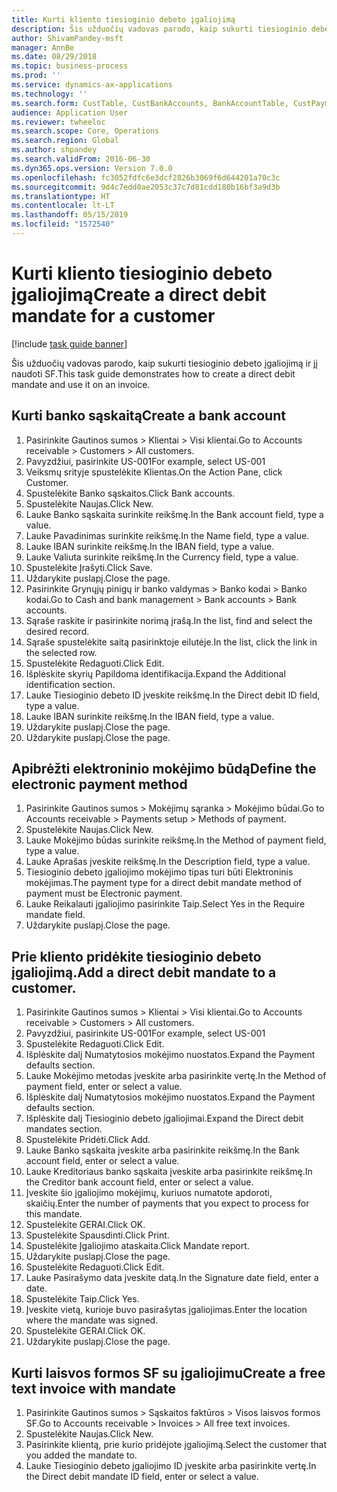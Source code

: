 ```yaml
---
title: Kurti kliento tiesioginio debeto įgaliojimą
description: Šis užduočių vadovas parodo, kaip sukurti tiesioginio debeto įgaliojimą ir jį naudoti SF.
author: ShivamPandey-msft
manager: AnnBe
ms.date: 08/29/2018
ms.topic: business-process
ms.prod: ''
ms.service: dynamics-ax-applications
ms.technology: ''
ms.search.form: CustTable, CustBankAccounts, BankAccountTable, CustPaymMode, CustDirectDebitMandate, BankAccountTableLookUp, SrsReportViewerForm,  LogisticsAddressCityLookup, CustFreeInvoice, CustTableLookup
audience: Application User
ms.reviewer: twheeloc
ms.search.scope: Core, Operations
ms.search.region: Global
ms.author: shpandey
ms.search.validFrom: 2016-06-30
ms.dyn365.ops.version: Version 7.0.0
ms.openlocfilehash: fc3052fdfc6e3dcf2826b3069f6d644201a70c3c
ms.sourcegitcommit: 9d4c7edd0ae2053c37c7d81cdd180b16bf3a9d3b
ms.translationtype: HT
ms.contentlocale: lt-LT
ms.lasthandoff: 05/15/2019
ms.locfileid: "1572540"
---
```

# <a name="create-a-direct-debit-mandate-for-a-customer"></a><span data-ttu-id="75cf7-103">Kurti kliento tiesioginio debeto įgaliojimą</span><span class="sxs-lookup"><span data-stu-id="75cf7-103">Create a direct debit mandate for a customer</span></span>

[!include [task guide banner](../../includes/task-guide-banner.md)]

<span data-ttu-id="75cf7-104">Šis užduočių vadovas parodo, kaip sukurti tiesioginio debeto įgaliojimą ir jį naudoti SF.</span><span class="sxs-lookup"><span data-stu-id="75cf7-104">This task guide demonstrates how to create a direct debit mandate and use it on an invoice.</span></span>


## <a name="create-a-bank-account"></a><span data-ttu-id="75cf7-105">Kurti banko sąskaitą</span><span class="sxs-lookup"><span data-stu-id="75cf7-105">Create a bank account</span></span>
1. <span data-ttu-id="75cf7-106">Pasirinkite Gautinos sumos > Klientai > Visi klientai.</span><span class="sxs-lookup"><span data-stu-id="75cf7-106">Go to Accounts receivable > Customers > All customers.</span></span>
2. <span data-ttu-id="75cf7-107">Pavyzdžiui, pasirinkite US-001</span><span class="sxs-lookup"><span data-stu-id="75cf7-107">For example, select US-001</span></span>
3. <span data-ttu-id="75cf7-108">Veiksmų srityje spustelėkite Klientas.</span><span class="sxs-lookup"><span data-stu-id="75cf7-108">On the Action Pane, click Customer.</span></span>
4. <span data-ttu-id="75cf7-109">Spustelėkite Banko sąskaitos.</span><span class="sxs-lookup"><span data-stu-id="75cf7-109">Click Bank accounts.</span></span>
5. <span data-ttu-id="75cf7-110">Spustelėkite Naujas.</span><span class="sxs-lookup"><span data-stu-id="75cf7-110">Click New.</span></span>
6. <span data-ttu-id="75cf7-111">Lauke Banko sąskaita surinkite reikšmę.</span><span class="sxs-lookup"><span data-stu-id="75cf7-111">In the Bank account field, type a value.</span></span>
7. <span data-ttu-id="75cf7-112">Lauke Pavadinimas surinkite reikšmę.</span><span class="sxs-lookup"><span data-stu-id="75cf7-112">In the Name field, type a value.</span></span>
8. <span data-ttu-id="75cf7-113">Lauke IBAN surinkite reikšmę.</span><span class="sxs-lookup"><span data-stu-id="75cf7-113">In the IBAN field, type a value.</span></span>
9. <span data-ttu-id="75cf7-114">Lauke Valiuta surinkite reikšmę.</span><span class="sxs-lookup"><span data-stu-id="75cf7-114">In the Currency field, type a value.</span></span>
10. <span data-ttu-id="75cf7-115">Spustelėkite Įrašyti.</span><span class="sxs-lookup"><span data-stu-id="75cf7-115">Click Save.</span></span>
11. <span data-ttu-id="75cf7-116">Uždarykite puslapį.</span><span class="sxs-lookup"><span data-stu-id="75cf7-116">Close the page.</span></span>
12. <span data-ttu-id="75cf7-117">Pasirinkite Grynųjų pinigų ir banko valdymas > Banko kodai > Banko kodai.</span><span class="sxs-lookup"><span data-stu-id="75cf7-117">Go to Cash and bank management > Bank accounts > Bank accounts.</span></span>
13. <span data-ttu-id="75cf7-118">Sąraše raskite ir pasirinkite norimą įrašą.</span><span class="sxs-lookup"><span data-stu-id="75cf7-118">In the list, find and select the desired record.</span></span>
14. <span data-ttu-id="75cf7-119">Sąraše spustelėkite saitą pasirinktoje eilutėje.</span><span class="sxs-lookup"><span data-stu-id="75cf7-119">In the list, click the link in the selected row.</span></span>
15. <span data-ttu-id="75cf7-120">Spustelėkite Redaguoti.</span><span class="sxs-lookup"><span data-stu-id="75cf7-120">Click Edit.</span></span>
16. <span data-ttu-id="75cf7-121">Išplėskite skyrių Papildoma identifikacija.</span><span class="sxs-lookup"><span data-stu-id="75cf7-121">Expand the Additional identification section.</span></span>
17. <span data-ttu-id="75cf7-122">Lauke Tiesioginio debeto ID įveskite reikšmę.</span><span class="sxs-lookup"><span data-stu-id="75cf7-122">In the Direct debit ID field, type a value.</span></span>
18. <span data-ttu-id="75cf7-123">Lauke IBAN surinkite reikšmę.</span><span class="sxs-lookup"><span data-stu-id="75cf7-123">In the IBAN field, type a value.</span></span>
19. <span data-ttu-id="75cf7-124">Uždarykite puslapį.</span><span class="sxs-lookup"><span data-stu-id="75cf7-124">Close the page.</span></span>
20. <span data-ttu-id="75cf7-125">Uždarykite puslapį.</span><span class="sxs-lookup"><span data-stu-id="75cf7-125">Close the page.</span></span>

## <a name="define-the-electronic-payment-method"></a><span data-ttu-id="75cf7-126">Apibrėžti elektroninio mokėjimo būdą</span><span class="sxs-lookup"><span data-stu-id="75cf7-126">Define the electronic payment method</span></span>
1. <span data-ttu-id="75cf7-127">Pasirinkite Gautinos sumos > Mokėjimų sąranka > Mokėjimo būdai.</span><span class="sxs-lookup"><span data-stu-id="75cf7-127">Go to Accounts receivable > Payments setup > Methods of payment.</span></span>
2. <span data-ttu-id="75cf7-128">Spustelėkite Naujas.</span><span class="sxs-lookup"><span data-stu-id="75cf7-128">Click New.</span></span>
3. <span data-ttu-id="75cf7-129">Lauke Mokėjimo būdas surinkite reikšmę.</span><span class="sxs-lookup"><span data-stu-id="75cf7-129">In the Method of payment field, type a value.</span></span>
4. <span data-ttu-id="75cf7-130">Lauke Aprašas įveskite reikšmę.</span><span class="sxs-lookup"><span data-stu-id="75cf7-130">In the Description field, type a value.</span></span>
5. <span data-ttu-id="75cf7-131">Tiesioginio debeto įgaliojimo mokėjimo tipas turi būti Elektroninis mokėjimas.</span><span class="sxs-lookup"><span data-stu-id="75cf7-131">The payment type for a direct debit mandate method of payment must be Electronic payment.</span></span>
6. <span data-ttu-id="75cf7-132">Lauke Reikalauti įgaliojimo pasirinkite Taip.</span><span class="sxs-lookup"><span data-stu-id="75cf7-132">Select Yes in the Require mandate field.</span></span>
7. <span data-ttu-id="75cf7-133">Uždarykite puslapį.</span><span class="sxs-lookup"><span data-stu-id="75cf7-133">Close the page.</span></span>

## <a name="add-a-direct-debit-mandate-to-a-customer"></a><span data-ttu-id="75cf7-134">Prie kliento pridėkite tiesioginio debeto įgaliojimą.</span><span class="sxs-lookup"><span data-stu-id="75cf7-134">Add a direct debit mandate to a customer.</span></span>
1. <span data-ttu-id="75cf7-135">Pasirinkite Gautinos sumos > Klientai > Visi klientai.</span><span class="sxs-lookup"><span data-stu-id="75cf7-135">Go to Accounts receivable > Customers > All customers.</span></span>
2. <span data-ttu-id="75cf7-136">Pavyzdžiui, pasirinkite US-001</span><span class="sxs-lookup"><span data-stu-id="75cf7-136">For example, select US-001</span></span>
3. <span data-ttu-id="75cf7-137">Spustelėkite Redaguoti.</span><span class="sxs-lookup"><span data-stu-id="75cf7-137">Click Edit.</span></span>
4. <span data-ttu-id="75cf7-138">Išplėskite dalį Numatytosios mokėjimo nuostatos.</span><span class="sxs-lookup"><span data-stu-id="75cf7-138">Expand the Payment defaults section.</span></span>
5. <span data-ttu-id="75cf7-139">Lauke Mokėjimo metodas įveskite arba pasirinkite vertę.</span><span class="sxs-lookup"><span data-stu-id="75cf7-139">In the Method of payment field, enter or select a value.</span></span>
6. <span data-ttu-id="75cf7-140">Išplėskite dalį Numatytosios mokėjimo nuostatos.</span><span class="sxs-lookup"><span data-stu-id="75cf7-140">Expand the Payment defaults section.</span></span>
7. <span data-ttu-id="75cf7-141">Išplėskite dalį Tiesioginio debeto įgaliojimai.</span><span class="sxs-lookup"><span data-stu-id="75cf7-141">Expand the Direct debit mandates section.</span></span>
8. <span data-ttu-id="75cf7-142">Spustelėkite Pridėti.</span><span class="sxs-lookup"><span data-stu-id="75cf7-142">Click Add.</span></span>
9. <span data-ttu-id="75cf7-143">Lauke Banko sąskaita įveskite arba pasirinkite reikšmę.</span><span class="sxs-lookup"><span data-stu-id="75cf7-143">In the Bank account field, enter or select a value.</span></span>
10. <span data-ttu-id="75cf7-144">Lauke Kreditoriaus banko sąskaita įveskite arba pasirinkite reikšmę.</span><span class="sxs-lookup"><span data-stu-id="75cf7-144">In the Creditor bank account field, enter or select a value.</span></span>
11. <span data-ttu-id="75cf7-145">Įveskite šio įgaliojimo mokėjimų, kuriuos numatote apdoroti, skaičių.</span><span class="sxs-lookup"><span data-stu-id="75cf7-145">Enter the number of payments that you expect to process for this mandate.</span></span>
12. <span data-ttu-id="75cf7-146">Spustelėkite GERAI.</span><span class="sxs-lookup"><span data-stu-id="75cf7-146">Click OK.</span></span>
13. <span data-ttu-id="75cf7-147">Spustelėkite Spausdinti.</span><span class="sxs-lookup"><span data-stu-id="75cf7-147">Click Print.</span></span>
14. <span data-ttu-id="75cf7-148">Spustelėkite Įgaliojimo ataskaita.</span><span class="sxs-lookup"><span data-stu-id="75cf7-148">Click Mandate report.</span></span>
15. <span data-ttu-id="75cf7-149">Uždarykite puslapį.</span><span class="sxs-lookup"><span data-stu-id="75cf7-149">Close the page.</span></span>
16. <span data-ttu-id="75cf7-150">Spustelėkite Redaguoti.</span><span class="sxs-lookup"><span data-stu-id="75cf7-150">Click Edit.</span></span>
17. <span data-ttu-id="75cf7-151">Lauke Pasirašymo data įveskite datą.</span><span class="sxs-lookup"><span data-stu-id="75cf7-151">In the Signature date field, enter a date.</span></span>
18. <span data-ttu-id="75cf7-152">Spustelėkite Taip.</span><span class="sxs-lookup"><span data-stu-id="75cf7-152">Click Yes.</span></span>
19. <span data-ttu-id="75cf7-153">Įveskite vietą, kurioje buvo pasirašytas įgaliojimas.</span><span class="sxs-lookup"><span data-stu-id="75cf7-153">Enter the location where the mandate was signed.</span></span>
20. <span data-ttu-id="75cf7-154">Spustelėkite GERAI.</span><span class="sxs-lookup"><span data-stu-id="75cf7-154">Click OK.</span></span>
21. <span data-ttu-id="75cf7-155">Uždarykite puslapį.</span><span class="sxs-lookup"><span data-stu-id="75cf7-155">Close the page.</span></span>

## <a name="create-a-free-text-invoice-with-mandate"></a><span data-ttu-id="75cf7-156">Kurti laisvos formos SF su įgaliojimu</span><span class="sxs-lookup"><span data-stu-id="75cf7-156">Create a free text invoice with mandate</span></span>
1. <span data-ttu-id="75cf7-157">Pasirinkite Gautinos sumos > Sąskaitos faktūros > Visos laisvos formos SF.</span><span class="sxs-lookup"><span data-stu-id="75cf7-157">Go to Accounts receivable > Invoices > All free text invoices.</span></span>
2. <span data-ttu-id="75cf7-158">Spustelėkite Naujas.</span><span class="sxs-lookup"><span data-stu-id="75cf7-158">Click New.</span></span>
3. <span data-ttu-id="75cf7-159">Pasirinkite klientą, prie kurio pridėjote įgaliojimą.</span><span class="sxs-lookup"><span data-stu-id="75cf7-159">Select the customer that you added the mandate to.</span></span>
4. <span data-ttu-id="75cf7-160">Lauke Tiesioginio debeto įgaliojimo ID įveskite arba pasirinkite vertę.</span><span class="sxs-lookup"><span data-stu-id="75cf7-160">In the Direct debit mandate ID field, enter or select a value.</span></span>

